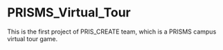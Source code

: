 # PRISMS_Virtual_Tour
 This is the first project of PRIS_CREATE team, which is a PRISMS campus virtual tour game.

